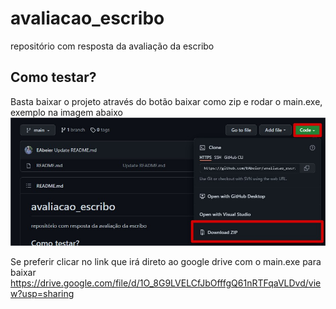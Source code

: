 # avaliacao_escribo
repositório com resposta da avaliação da escribo

## Como testar?
Basta baixar o projeto através do botão baixar como zip e rodar o main.exe, exemplo na imagem abaixo
![Imagem de exemplo para download do exe](https://github.com/EAbeier/avaliacao_escribo/blob/main/imgreadme/comobaixar.jpg)

Se preferir clicar no link que irá direto ao google drive com o main.exe para baixar
https://drive.google.com/file/d/1O_8G9LVELCfJbOfffgQ61nRTFqaVLDvd/view?usp=sharing
